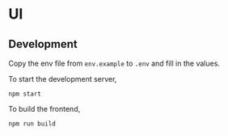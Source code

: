 # UI

## Development

Copy the env file from `env.example` to `.env` and fill in the values.

To start the development server,

```
npm start
```

To build the frontend,

```
npm run build
```
